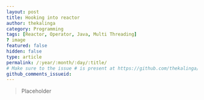 ```yaml
---
layout: post
title: Hooking into reactor
author: thekalinga
category: Programming
tags: [Reactor, Operator, Java, Multi Threading]
? image
featured: false
hidden: false
type: article
permalink: /:year/:month/:day/:title/
# Make sure to the issue # is present at https://github.com/thekalinga/thekalinga.in-comments/issues
github_comments_issueid:
---
```


> Placeholder


